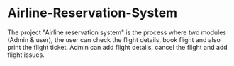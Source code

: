 # Airline-Reservation-System
The project "Airline reservation system" is the process where two modules (Admin & user), the user can check the flight details, book flight and also print the flight ticket. Admin can add flight details, cancel the flight and add flight issues.
